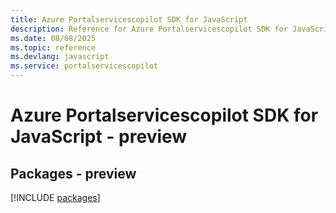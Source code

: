 ```yaml
---
title: Azure Portalservicescopilot SDK for JavaScript
description: Reference for Azure Portalservicescopilot SDK for JavaScript
ms.date: 08/08/2025
ms.topic: reference
ms.devlang: javascript
ms.service: portalservicescopilot
---
```

# Azure Portalservicescopilot SDK for JavaScript - preview
## Packages - preview
[!INCLUDE [packages](portalservicescopilot-index.md)]